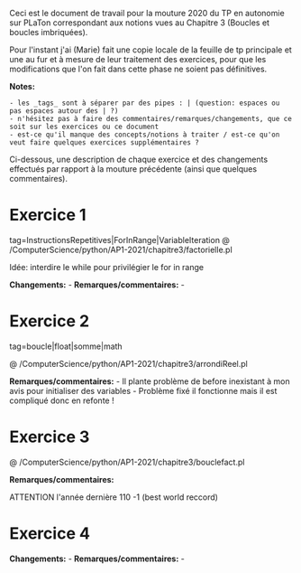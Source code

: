Ceci est le document de travail pour la mouture 2020 du TP en autonomie sur PLaTon correspondant aux notions vues au Chapitre 3 (Boucles et boucles imbriquées).

Pour l'instant j'ai (Marie) fait une copie locale de la feuille de tp principale et une au fur et à mesure de leur traitement des exercices, pour que les modifications que l'on fait dans cette phase ne soient pas définitives.

**Notes:**

    - les _tags_ sont à séparer par des pipes : | (question: espaces ou pas espaces autour des | ?)
    - n'hésitez pas à faire des commentaires/remarques/changements, que ce soit sur les exercices ou ce document
    - est-ce qu'il manque des concepts/notions à traiter / est-ce qu'on veut faire quelques exercices supplémentaires ?


Ci-dessous, une description de chaque exercice et des changements effectués par rapport à la mouture précédente (ainsi que quelques commentaires).

# Exercice 1
tag=InstructionsRepetitives|ForInRange|VariableIteration
@ /ComputerScience/python/AP1-2021/chapitre3/factorielle.pl

Idée: interdire le while pour privilégier le for in range

**Changements:**
    - 
**Remarques/commentaires:**
    -

# Exercice 2

tag=boucle|float|somme|math

@ /ComputerScience/python/AP1-2021/chapitre3/arrondiReel.pl

**Remarques/commentaires:**
    - Il plante problème de before inexistant à mon avis pour initialiser des variables
    - Problème fixé il fonctionne mais il est compliqué donc en refonte !

# Exercice 3

@ /ComputerScience/python/AP1-2021/chapitre3/bouclefact.pl

**Remarques/commentaires:**

ATTENTION l'année dernière 110 -1 (best world reccord)

# Exercice 4


**Changements:**
    - 
**Remarques/commentaires:**
    -






